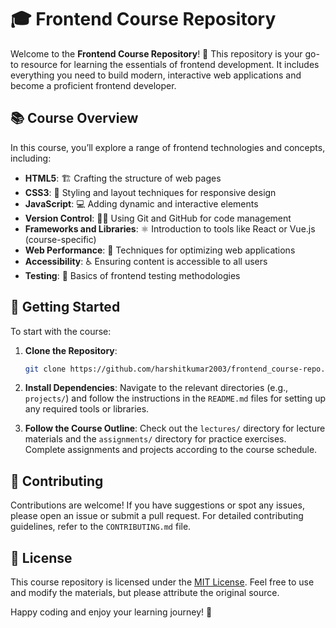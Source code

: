 # 🎓 Frontend Course Repository

Welcome to the **Frontend Course Repository**! 🚀 This repository is your go-to resource for learning the essentials of frontend development. It includes everything you need to build modern, interactive web applications and become a proficient frontend developer.

## 📚 Course Overview

In this course, you’ll explore a range of frontend technologies and concepts, including:

- **HTML5**: 🏗️ Crafting the structure of web pages
- **CSS3**: 🎨 Styling and layout techniques for responsive design
- **JavaScript**: 💻 Adding dynamic and interactive elements
- **Version Control**: 🧑‍💻 Using Git and GitHub for code management
- **Frameworks and Libraries**: ⚛️ Introduction to tools like React or Vue.js (course-specific)
- **Web Performance**: 🚀 Techniques for optimizing web applications
- **Accessibility**: ♿ Ensuring content is accessible to all users
- **Testing**: 🧪 Basics of frontend testing methodologies

## 🚀 Getting Started

To start with the course:

1. **Clone the Repository**:
   ```bash
   git clone https://github.com/harshitkumar2003/frontend_course-repo.git
   ```

2. **Install Dependencies**:
   Navigate to the relevant directories (e.g., `projects/`) and follow the instructions in the `README.md` files for setting up any required tools or libraries.

3. **Follow the Course Outline**:
   Check out the `lectures/` directory for lecture materials and the `assignments/` directory for practice exercises. Complete assignments and projects according to the course schedule.

## 🤝 Contributing

Contributions are welcome! If you have suggestions or spot any issues, please open an issue or submit a pull request. For detailed contributing guidelines, refer to the `CONTRIBUTING.md` file.

## 📜 License

This course repository is licensed under the [MIT License](LICENSE). Feel free to use and modify the materials, but please attribute the original source.

Happy coding and enjoy your learning journey! 🎉
